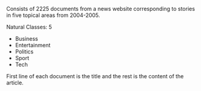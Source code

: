 Consists of 2225 documents from a news website corresponding to stories in five topical areas 
from 2004-2005.

Natural Classes: 5
* Business
* Entertainment
* Politics
* Sport
* Tech

First line of each document is the title and the rest is the content of the article.